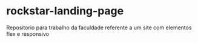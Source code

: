 # rockstar-landing-page
Repositorio para trabalho da faculdade referente a um site com elementos flex e responsivo
